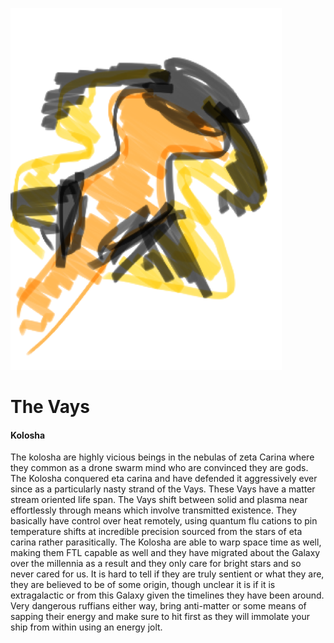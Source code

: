 
![Plasma Boys](/Stellar_Abyss_Setting_Bible/Photo_Directory/Kolosha.png "Plasma Boys")

# The Vays




#### Kolosha

The kolosha are highly vicious beings in the nebulas of zeta Carina where they common as a drone swarm mind who are convinced they are gods.   The Kolosha conquered eta carina and have defended it aggressively ever since as a particularly nasty strand of the Vays.  These Vays have a matter stream oriented life span.  The Vays shift between solid and plasma near effortlessly through means which involve transmitted existence.   They basically have control over heat remotely, using quantum flu cations to pin temperature shifts at incredible precision sourced from the stars of eta carina rather parasitically.   The Kolosha are able to warp space time as well, making them FTL capable as well and they have migrated about the Galaxy over the millennia as a result and they only care for bright stars and so never cared for us.  It is hard to tell if they are truly sentient or what they are, they are believed to be of some origin, though unclear it is if it is extragalactic or from this Galaxy given the timelines they have been around.   Very dangerous ruffians either way, bring anti-matter or some means of sapping their energy and make sure to hit first as they will immolate your ship from within using an energy jolt.
